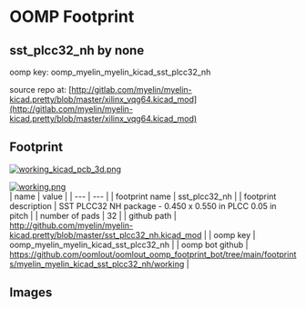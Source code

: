 # OOMP Footprint  
## sst_plcc32_nh  by none  
  
oomp key: oomp_myelin_myelin_kicad_sst_plcc32_nh  
  
source repo at: [http://gitlab.com/myelin/myelin-kicad.pretty/blob/master/xilinx_vqg64.kicad_mod](http://gitlab.com/myelin/myelin-kicad.pretty/blob/master/xilinx_vqg64.kicad_mod)  
## Footprint  
  
[![working_kicad_pcb_3d.png](working_kicad_pcb_3d_600.png)](working_kicad_pcb_3d.png)  
  
[![working.png](working_600.png)](working.png)  
| name | value | 
| --- | --- | 
| footprint name | sst_plcc32_nh | 
| footprint description | SST PLCC32 NH package - 0.450 x 0.550 in PLCC 0.05 in pitch | 
| number of pads | 32 | 
| github path | http://github.com/myelin/myelin-kicad.pretty/blob/master/sst_plcc32_nh.kicad_mod | 
| oomp key | oomp_myelin_myelin_kicad_sst_plcc32_nh | 
| oomp bot github | https://github.com/oomlout/oomlout_oomp_footprint_bot/tree/main/footprints/myelin_myelin_kicad_sst_plcc32_nh/working | 
## Images  
